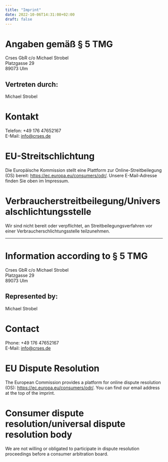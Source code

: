 ```yaml
---
title: "Imprint"
date: 2022-10-06T14:31:08+02:00
draft: false
---
```


# Angaben gemäß § 5 TMG

Crses GbR c/o Michael Strobel \
Platzgasse 29 \
89073 Ulm

## Vertreten durch:

Michael Strobel

# Kontakt

Telefon: +49 176 47652167 \
E-Mail: info@crses.de

# EU-Streitschlichtung

Die Europäische Kommission stellt eine Plattform zur Online-Streitbeilegung (OS) bereit:
https://ec.europa.eu/consumers/odr/.
Unsere E-Mail-Adresse finden Sie oben im Impressum.

# Verbraucherstreitbeilegung/Universalschlichtungsstelle

Wir sind nicht bereit oder verpflichtet, an Streitbeilegungsverfahren vor einer
Verbraucherschlichtungsstelle teilzunehmen.

---

# Information according to § 5 TMG

Crses GbR c/o Michael Strobel \
Platzgasse 29 \
89073 Ulm

## Represented by:

Michael Strobel

# Contact

Phone: +49 176 47652167 \
E-Mail: info@crses.de

# EU Dispute Resolution

The European Commission provides a platform for online dispute resolution (OS):
https://ec.europa.eu/consumers/odr/.
You can find our email address at the top of the imprint.

# Consumer dispute resolution/universal dispute resolution body

We are not willing or obligated to participate in dispute resolution proceedings before a
consumer arbitration board.
